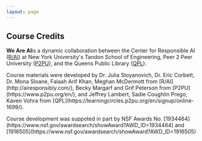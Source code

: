 ```yaml
---
layout: page
---
```


## Course Credits

**We Are AI**is a dynamic collaboration between the Center for Responsible AI ([R/AI](http://airesponsibly.com/)) at New York University's Tandon School of Engineering, Peer 2 Peer University ([P2PU](https://www.p2pu.org/en/)), and the Queens Public Library ([QPL](https://learningcircles.p2pu.org/en/signup/online-1699/)).
<p>
Course materials were developed by Dr. Julia Stoyanovich, Dr. Eric Corbett, Dr. Mona Sloane, Falaah Arif Khan, Meghan McDermott from [R/AI](http://airesponsibly.com/), Becky Margarf and Grif Peterson from [P2PU](https://www.p2pu.org/en/), and Jeffrey Lambert, Sadie Coughlin Prego, Kaven Vohra from [QPL](https://learningcircles.p2pu.org/en/signup/online-1699/).
<p>
 Course development was suppoted in part by NSF Awards No. [1934464](https://www.nsf.gov/awardsearch/showAward?AWD_ID=1934464) and [1916505](https://www.nsf.gov/awardsearch/showAward?AWD_ID=1916505)
